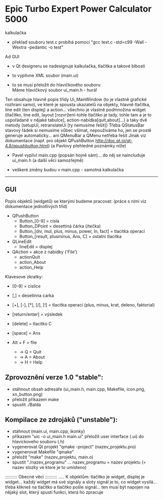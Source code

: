 # Epic Turbo Expert Power Calculator 5000
kalkulačka

- překlad souboru test.c probíhá pomocí "gcc test.c -std=c99 -Wall -Wextra -pedantic -o test"

Ad GUI 
- v Qt designeru se nadesignuje kalkulačka, tlačítka a takové blbosti 

- to vyplivne XML soubor (main.ui) 

- to se musí přeložit do hlavičkového souboru   
Máme hlavičkový soubor ui_main.h - hurá! 

Ten obsahuje hlavně popis třídy Ui_MainWindow (to je vlastně grafické rozhraní samo), ve které je spousta ukazatelů na objekty, hlavně tlačítka, line edit (ten displej) a action... všechno je vlastně podmnožina widget (tlačítko, line edit, layout [rozvržení-tohle tlačítko je tady, tohle tam a je to uspořádané v nějaké tabulce], action-nabídka[quit,about]...) a taky dvě metody (setupUi, retranslateUi [ty nemusíme řešit]) 
Třeba QStatusBar stavový řádek si nemusíme vůbec všímat, nepoužíváme ho, jen se prostě generuje automaticky... ani QMenuBar a QMenu netřeba řešit 
Jinak viz dokumentace (např. pro objekt QPushButton http://doc.qt.io/qt-4.8/qpushbutton.html) (a Pavlovy přehledné poznámky  níže) 

- Pavel vyplivl main.cpp (popsán hojně sám)... do něj se naincluduje ui_main.h (a další věci samozřejmě) 

- veškeré změny budou v main.cpp - samotná kalkulačka 
 


_____
 GUI
-----

Popis objektů (widgetů) se kterými budeme pracovat: (práce s nimi viz dokumentace jednotlivých tříd)
- QPushButton
  - Button_[0-9] = cisla
  - Button_DPoint = desettiná čárka (/tečka)
  - Button_[div, mul, plus, minus, power, ln, fact] = tlacitka operací 
  - Button_[result, plusminus, Ans, C] = ostatni tlacitka
- QLineEdit
  - lineEdit = displej
- QAction = akce z nabídky ('File')
  - actionQuit
  - action_About
  - action_Help
  
Klavesove zkratky:
  - [0-9] = cislice
  - [,] = desetinna carka
  - [+], [-], [*], [/], [!] = tlacitka operaci (plus, minus, krat, deleno, faktorial)
  - [return/enter] = výsledek
  - [delete] = tlacitko C
  - [space] = Ans

  - Alt + F = file
    - -> Q = Quit
    - -> A = About
    - -> H = Help



Zprovoznění verze 1.0 "stable":
-------------------------------
  - stáhnout obsah  adresáře (ui_main.h, main.cpp, Makefile, icon.png, xn_button.png)
  - přeložit příkazem make
  - spustit ./Balda


Kompilace ze zdrojáků ("unstable"):
-----------------------------------
  - stáhnout (main.ui, main.cpp, ikonky)
  - příkazem "uic -o ui_main.h main.ui" přeložit user interface (.ui) do hlavickoveho souboru (.h)
  - vygenerovat Qt projekt "qmake -project" (nazev_projektu.pro)
  - vygenerovat Makefile "qmake"
  - přeložit "make" (nazev_projektu, main.o)
  - spustit "./nazev_programu" ... nazev_programu = nazev projektu (= nazev slozky ve ktere je to umísteno)




:::::::::: Obecné věci :::::::::: 
..... K objektům: 
tlačítko je widget, displej je widget... 
každý widget má své signály a sloty
signál je to, co widget vysílá... třeba klikneš na tlačítko a tlačítko pošle signál... ten musí být napojen na nějaký slot, který spustí funkci, která ho zpracuje 
